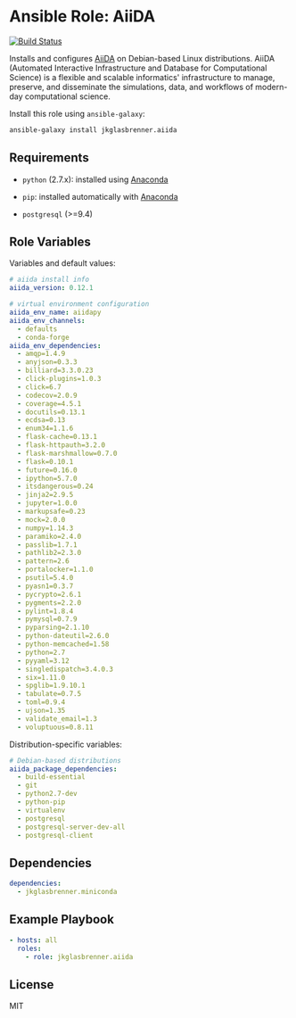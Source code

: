 # Ansible Role: AiiDA

[![Build Status](https://travis-ci.org/jkglasbrenner/ansible-role-aiida.svg?branch=master)](https://travis-ci.org/jkglasbrenner/ansible-role-aiida)

Installs and configures [AiiDA](http://www.aiida.net) on Debian-based Linux distributions. AiiDA (Automated Interactive Infrastructure and Database for Computational Science) is a flexible and scalable informatics' infrastructure to manage, preserve, and disseminate the simulations, data, and workflows of modern-day computational science.

Install this role using `ansible-galaxy`:

```bash
ansible-galaxy install jkglasbrenner.aiida
```

## Requirements

*   `python` (2.7.x): installed using [Anaconda](https://www.anaconda.com/distribution/)

*   `pip`: installed automatically with [Anaconda](https://www.anaconda.com/distribution/)

*   `postgresql` (>=9.4)

## Role Variables

Variables and default values:

```yaml
# aiida install info
aiida_version: 0.12.1

# virtual environment configuration
aiida_env_name: aiidapy
aiida_env_channels:
  - defaults
  - conda-forge
aiida_env_dependencies:
  - amqp=1.4.9
  - anyjson=0.3.3
  - billiard=3.3.0.23
  - click-plugins=1.0.3
  - click=6.7
  - codecov=2.0.9
  - coverage=4.5.1
  - docutils=0.13.1
  - ecdsa=0.13
  - enum34=1.1.6
  - flask-cache=0.13.1
  - flask-httpauth=3.2.0
  - flask-marshmallow=0.7.0
  - flask=0.10.1
  - future=0.16.0
  - ipython=5.7.0
  - itsdangerous=0.24
  - jinja2=2.9.5
  - jupyter=1.0.0
  - markupsafe=0.23
  - mock=2.0.0
  - numpy=1.14.3
  - paramiko=2.4.0
  - passlib=1.7.1
  - pathlib2=2.3.0
  - pattern=2.6
  - portalocker=1.1.0
  - psutil=5.4.0
  - pyasn1=0.3.7
  - pycrypto=2.6.1
  - pygments=2.2.0
  - pylint=1.8.4
  - pymysql=0.7.9
  - pyparsing=2.1.10
  - python-dateutil=2.6.0
  - python-memcached=1.58
  - python=2.7
  - pyyaml=3.12
  - singledispatch=3.4.0.3
  - six=1.11.0
  - spglib=1.9.10.1
  - tabulate=0.7.5
  - toml=0.9.4
  - ujson=1.35
  - validate_email=1.3
  - voluptuous=0.8.11
```

Distribution-specific variables:

```yaml
# Debian-based distributions
aiida_package_dependencies:
  - build-essential
  - git
  - python2.7-dev
  - python-pip
  - virtualenv
  - postgresql
  - postgresql-server-dev-all
  - postgresql-client
```

## Dependencies

```yaml
dependencies:
  - jkglasbrenner.miniconda
```

## Example Playbook

```yaml
- hosts: all
  roles:
    - role: jkglasbrenner.aiida
```


## License

MIT
